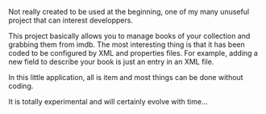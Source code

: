 Not really created to be used at the beginning, one of my many unuseful project that can interest developpers.

This project basically allows you to manage books of your collection and grabbing them from imdb.
The most interesting thing is that it has been coded to be configured by XML and properties files.
For example, adding a new field to describe your book is just an entry in an XML file.

In this little application, all is item and most things can be done without coding.

It is totally experimental and will certainly evolve with time...